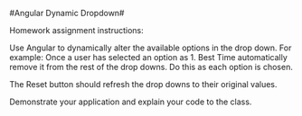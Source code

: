 #Angular Dynamic Dropdown#

Homework assignment instructions:

Use Angular to dynamically alter the available options in the drop down.  For example: Once a user has selected an option as 1. Best Time automatically remove it from the rest of the drop downs.  Do this as each option is chosen. 

The Reset button should refresh the drop downs to their original values.

Demonstrate your application and explain your code to the class.  
